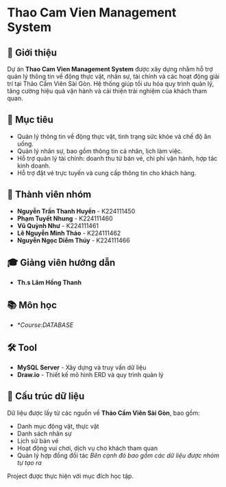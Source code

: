 # Thao Cam Vien Management System

## 📌 Giới thiệu
Dự án **Thao Cam Vien Management System** được xây dựng nhằm hỗ trợ quản lý thông tin về động thực vật, nhân sự, tài chính và các hoạt động giải trí tại Thảo Cầm Viên Sài Gòn. Hệ thống giúp tối ưu hóa quy trình quản lý, tăng cường hiệu quả vận hành và cải thiện trải nghiệm của khách tham quan.

## 🎯 Mục tiêu
- Quản lý thông tin về động thực vật, tình trạng sức khỏe và chế độ ăn uống.
- Quản lý nhân sự, bao gồm thông tin cá nhân, lịch làm việc.
- Hỗ trợ quản lý tài chính: doanh thu từ bán vé, chi phí vận hành, hợp tác kinh doanh.
- Hỗ trợ đặt vé trực tuyến và cung cấp thông tin cho khách hàng.

## 👥 Thành viên nhóm
- **Nguyễn Trần Thanh Huyền** - K224111450
- **Phạm Tuyết Nhung** - K224111460
- **Vũ Quỳnh Như** - K224111461
- **Lê Nguyễn Minh Thảo** - K224111462
- **Nguyễn Ngọc Diểm Thúy** - K224111466

## 🎓 Giảng viên hướng dẫn
- **Th.s Lâm Hồng Thanh** 

## 📚 Môn học
- **Course:*DATABASE**

## 🛠️ Tool
- **MySQL Server** - Xây dựng và truy vấn dữ liệu
- **Draw.io** - Thiết kế mô hình ERD và quy trình quản lý

## 📂 Cấu trúc dữ liệu
Dữ liệu được lấy từ các nguồn về **Thảo Cầm Viên Sài Gòn**, bao gồm:
- Danh mục động vật, thực vật
- Danh sách nhân sự
- Lịch sử bán vé
- Hoạt động vui chơi, dịch vụ cho khách tham quan
- Quản lý hợp đồng đối tác
*Bên cạnh đó bao gồm các dữ liệu được nhóm tự tạo ra*

Project được thực hiện với mục đích học tập.


